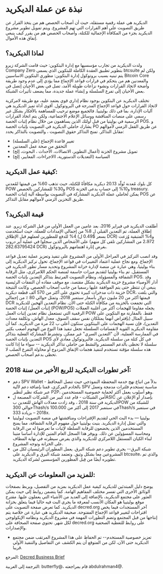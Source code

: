 
# نبذة عن عملة الديكريد

الديكريد هي عملة رقمية مستقلة، حيث أن أصحاب الحصص هم من يتخذ القرار عن طريق التصويت على أهم القرارات التي تهم المشروع. ويتم تمويل تطوير مشروع الديكريد بجزء من المكافأة الإجمالية للكتلة، وأصحاب الحصص هم من يقرر كيف ينبغي إنفاق هذه الأموال.

## لماذا الديكريد؟

ولدت الديكريد من تجارب مؤسسيها مع إدارة البتكوين: حيث قامت الشركة  زيرو Company Zero بتطوير تطبيق العقدة الكاملة للبتكوين الذي يسمى btcsuite ولكن لم يتم تبنيه بسبب بروتوكول إدارة البتكوين: مطوري البتكوين الاساسيين Bitcoin Core والمعدنين هم من يتحكم في قرارات قواعد الإجماع مما يؤدي إلى عدم وجود طريقة واضحة لاتخاذ القرارات ونشوء نزاعات طويلة الأمد، تصل في بعض الأحيان إتصل في بعض الأحيان إلى تفرع السلسلة و إنشاء عملة جديدة، مما يضعف تأثيرات الشبكة.

تختلف الديكريد عن البتكوين بوجود نظام إداري قوي يعتمد عليه، مع طريقة لامركزية لاتخاذ القرارات حول قواعد الإجماع المدرجة في البروتوكول.
أقوى أداة تميز الديكريد هي آليات الإدارة، بما في ذلك بوليتييا. فالجميع موضع ترحيب للمساهمة بالأفكار بشكل غير رسمي على منصات المناقشة ووسائل الإعلام الاجتماعية، ولكن يتم اتخاذ القرارات الرسمية في بوليتيا من قبل أولئك الذين يساهمون من خلال نظام إثبات الحصة POS. 
و يشارك حاملي الديكريد في التصويت بإثبات الحصة PO عن طريق القفل الزمني لأموالهم مقابل التذاكر. تمنح التذاكر حقوق التصويت ، والتصويت بالتذاكر يحدد: 

- تغيير قاعدة الإجماع (على السلسلة)
- التحقق من صحة عمل المعدنين
- تمويل مشروع الخزنة (أعمال التطوير، الاتصالات، الأحداث ، البحوث، إلخ)
- السياسة (التعديلات الدستورية، االاجراءات، المعايير، إلخ)

## كيفية عمل الديكريد:

كل بلوك مُعدنة تُولّد 20.13 ديكريد مكافأةً للكتلة، حيث تذهب 60% من قيمتها لمُعدني POW و30% للمشاركين بالحصص POS و10% إلى حسابٍ يدعى الخزنة treasury.
يمكن لحاملي عملة الديكريد المشاركة في التصويت بواسطة آلية إثبات الحصة  POS عن طريق التخزين الزمني لأموالهم مقابل التذاكر.

## قيمة الديكريد؟

أطلقت الديكريد في فبراير 2016، بعد عامين من العمل الأولي من قبل الشركة زيرو. عند إطلاق العملة، تم التعدين القبلي ل 8% من إجمالي الإمدادات للعملة، حيث استُخدمت 4%  للدفع للمطورين لعملهم قبل الإطلاق (بسعر $0.49 ل DCR) و4% المتبقية وُزعت على الأشخاص الذين سجلوا في عملية آير دروب (2،972 من المشاركين تلقى كل منهم 282.63795424 DCR)  بغرض إثارة اهتمامهم بالبروتوكول.

وقد انصب التركيز في المراحل الأولى من المشروع على تنفيذ وتعزيز عملية تعديل قواعد الإجماع. ومع نجاح عملية اعتماد التغييرات في قواعد الإجماع، تحول تركيز الديكريد إلى بناء بوليتيا، وهي عبارة عن منصة لإدارة خزانة المشروع وتحديد مسار تطور الديكريد في المستقبل. تم بناء بوليتيا لتقديم ميزات حاسمة لمنصة الحكم اللامركزي، مثل الرقابة الشفافة والمسؤولة، ونظام التصويت المرتبط بتذاكر التعدين بإثبات الحصة POS.
وقد أدار الأوصياء  مشروع خزينة الديكريد بشكل مقتصد، مع موقف مفاده أن النفقات الرئيسية ينبغي أن تنتظر حتى يتم الموافقة عليها رسميا من جانب أصحاب الحصص. وكانت النتيجة  خزينة ذات مدخرات كبيرة تحتوي على أكثر من 570 ألف قطعة ديكريد DCR، والتي بلغت قيمتها أكثر من 20 مليون دولار بأسعار سبتمبر 2018، وتمثل حوالي 80 ٪ من إجمالي DCR التي تجمعت بالخزينة من مكافأة الكتلة حتى الآن.
نظام التعدين الهجين للديكريد إثبات العمل/ إثبات الحصة (POW/POS) يجعله مقاوما للهجمات أكثر من أغلبية العملات الرقمية التي تستعمل نظام تعدين إثبات العمل POW فقط. بالمقارنة مع البتكوين على سبيل المثال (بإفتراض أنهما يمتلكان نفس سقف السوق، معدل الهاش، وتكلفة معدات التعدين)، فإن نسبة الهجمات على البيتكوين ستكون أعلى ب 22 مرة من الديكريد.
كما أن مقاومة الديكريد القوية لانقسامات السلسلة تجعل تنفيذ هذا النوع من الهجوم أصعب بكثير في الممارسة العملية، لأن "التعدين السري" غير ممكن. وتشترط المشاركة الفعلية بتذاكر التعدين بإثبات الحصة POS في كل كتلة من سلسلة الديكريد. فالبروتوكول معادي لأي سلسلة لا تحظى بالدعم المستمر والنشط من حاملي تذاكر الديكريد -- سواء ما إذا كانت هذه سلسلة مؤقتة تستخدم لتنفيذ هجمات الإنفاق المزدوج أو محاولة التفرع الصلب لا تحظى بدعم أصحاب الحصص.

## آخر تطورات الديكريد للربع الأخير من سنة 2018:

- دعم SPV Wallet - بدلاً من اتباع نهج خدمة المحفظة النموذجي حيث تتصل المحافظ بالخادم المركزي، قمنا بإضافة دعم لآلية SPV مناسبة تستخدم فلترات مدمجة وتعمل عبر شبكة نظير لنظير P2P، وهو أسلوب يعمل أكثر لحماية خصوصية المستخدمين.
- أمن الشبكات - قام عدد كبير من الشركات المصنعة لASIC بإصدار أو الإعلان عن الديكريد في سنة 2018 ، وقد زادت معدلات الهاش للتعدين بPOW للشبكة من حوالي 300Thash/s في سبتمبر 2017 إلى أكثر من 100.000Thash/s في سبتمبر 2018 – بزيادة 333x.
- بوليتيا — بدء البث الحي لتقديم الإقتراحات ومناقشتها في منصة التصويت لبوليتيا والتي تمثل إدارة الديكريد. بنيت بوليتييا حول مفهوم الرقابة الشفافة، مما يمنح المستخدمين الذين يخضعون للرقابة السلطة لإثبات ما تعرضوا له من الرقابة ومحاسبة المسؤولين عن ذلك. ويوفر هذا السجل العام المتين للإدارة أساسا متينا لبناء الكيان المستقل اللامركزي للديكريد والذي يفرض سيطرته في نهاية المطاف على الخزانة وتوجه المشروع.
- شبكة البرق-- يجري تطوير دعم شبكة البرق. يعمل المطوران الرئيسيان لكل من المشروعين معا بشكل وثيق. وتعتمد شبكة البرق و الديكريد على btcsuite، والذي تم تطويره أيضًا من قِبل المطورين المؤسسين لشركة الديكريد.

## للمزيد من المعلومات عن الديكريد: 

يوضح دليل المبتدئين للديكريد كيفية عمل الديكريد بمزيد من التفصيل، ويربط بصفحات الوثائق الأخرى التي تفسر مختلف المفاهيم الهامة. كما يتضمن روابط إلى حيث يمكن العثور على مجتمع الديكريد، بالإضافة إلى العديد من الأشياء التي يعملون عليها.
مقترح موقع بوليتييا هو المكان الأنسب لمعرفة ما يجري البت فيه حاليا فيما يتعلق بخزانة الديكريد. كما تعرض صفحة التصويت على decred.org  آخر المستجدات فيما يخص اقتراحات لتغيير قواعد الإجماع المفتوحة.
صحيفة الديكريد هي عبارة عن خلاصة يتم إنتاجها من قبل المجتمع وتضم التطورات المهمة في مشروع الديكريد ونظامه الإيكولوجي لكل شهر.
تحتوي صفحة الصحافة على decred.org على روابط للتغطية الصحفية والإصدارات.
- تعزيز خصوصية المستخدم-- تم الحفاظ على هذا المشروع المرتقب ضمن مجتمع الديكريد حتى الآن، لكن من المتوقع أن يتم الكشف عن التفاصيل والتنفيذ الأولي قريبا.

المرجع: [Decred Business Brief](https://decred.org/brief/)

الترجمة إلى العربية: butterfly@، قام بمراجعته abdulrahman4@.
